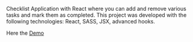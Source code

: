 Checklist Application with React where you can add and remove various tasks and mark them as completed. This project was developed with the following technologies: React, SASS, JSX, advanced hooks.

Here the [Demo](https://sbavdik.github.io/react_todo_app/)
